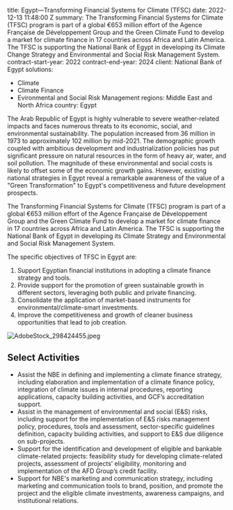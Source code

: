
title: Egypt—Transforming Financial Systems for Climate (TFSC)
date: 2022-12-13 11:48:00 Z
summary: The Transforming Financial Systems for Climate (TFSC) program is part of
  a global €653 million effort of the Agence Française de Développement Group and
  the Green Climate Fund to develop a market for climate finance in 17 countries across
  Africa and Latin America. The TFSC is supporting the National Bank of Egypt in developing
  its Climate Change Strategy and Environmental and Social Risk Management System.
contract-start-year: 2022
contract-end-year: 2024
client: National Bank of Egypt
solutions:
- Climate
- Climate Finance
- Evironmental and Social Risk Management
regions: Middle East and North Africa
country: Egypt


The Arab Republic of Egypt is highly vulnerable to severe weather-related impacts and faces numerous threats to its economic, social, and environmental sustainability. The population increased from 36 million in 1973 to approximately 102 million by mid-2021. The demographic growth coupled with ambitious development and industrialization policies has put significant pressure on natural resources in the form of heavy air, water, and soil pollution. The magnitude of these environmental and social costs is likely to offset some of the economic growth gains. However, existing national strategies in Egypt reveal a remarkable awareness of the value of a "Green Transformation" to Egypt's competitiveness and future development prospects.

The Transforming Financial Systems for Climate (TFSC) program is part of a global €653 million effort of the Agence Française de Développement Group and the Green Climate Fund to develop a market for climate finance in 17 countries across Africa and Latin America. The TFSC is supporting the National Bank of Egypt in developing its Climate Strategy and Environmental and Social Risk Management System.

The specific objectives of TFSC in Egypt are:

1. Support Egyptian financial institutions in adopting a climate finance strategy and tools.
2. Provide support for the promotion of green sustainable growth in different sectors, leveraging both public and private financing.
3. Consolidate the application of market-based instruments for environmental/climate-smart investments.
4. Improve the competitiveness and growth of cleaner business opportunities that lead to job creation.

![AdobeStock_298424455.jpeg](/uploads/AdobeStock_298424455.jpeg)

## Select Activities

* Assist the NBE in defining and implementing a climate finance strategy, including elaboration and implementation of a climate finance policy, integration of climate issues in internal procedures, reporting applications, capacity building activities, and GCF’s accreditation support.
* Assist in the management of environmental and social (E&S) risks, including support for the implementation of E&S risks management policy, procedures, tools and assessment, sector-specific guidelines definition, capacity building activities, and support to E&S due diligence on sub-projects.
* Support for the identification and development of eligible and bankable climate-related projects: feasibility study for developing climate-related projects, assessment of projects’ eligibility, monitoring and implementation of the AFD Group’s credit facility.
* Support for NBE's marketing and communication strategy, including marketing and communication tools to brand, position, and promote the project and the eligible climate investments, awareness campaigns, and institutional relations.
